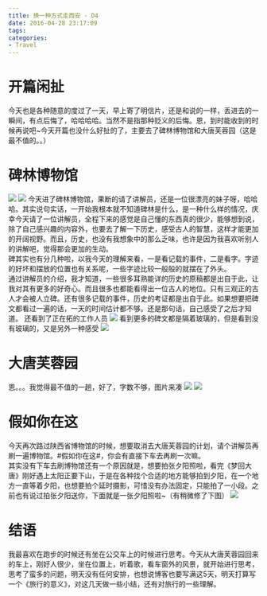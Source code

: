 ```yaml
---
title: 换一种方式走西安 - D4
date: 2016-04-28 23:17:09
tags:
categories: 
- Travel
---
```


# 开篇闲扯
今天也是各种随意的度过了一天，早上寄了明信片，还是和说的一样，丢进去的一瞬间，有点后悔了，哈哈哈哈。当然不是指那种贬义的后悔。恩，到时能收到的时候再说吧~今天开篇也没什么好扯的了，主要去了碑林博物馆和大唐芙蓉园（这是最不值的。。）
# 碑林博物馆
![](/content/images/2016/04/382475301447318842.jpg)
![](/content/images/2016/04/146771718992937807.jpg)
今天进了碑林博物馆，果断的请了讲解员，还是一位很漂亮的妹子呀，哈哈哈。其实说句实话，一开始我根本就不知道碑林是什么，是一种什么样的情况，庆幸今天请了一位讲解员，全程下来的感觉是自己懂的东西真的很少，能够想到说，除了自己感兴趣的内容外，也要去了解一下历史，感受古人的智慧，这样才能更加的开阔视野。而且，历史，也没有我想象中的那么乏味，也许是因为我喜欢听别人的讲解吧，觉得那会更加的生动。  
碑其实也有分几种啦，以我今天的理解来看，一是看记载的事件，二是看字。字迹的好坏和摆放的位置也有关系呢，一些字迹比较一般般的就摆在了外头。  
通过讲解员的介绍，我才知道，一些很多耳熟能详的历史的原稿都是出自于此，让我对其有更多的好奇心。而且很多也都能看得出一位古人的地位。只有三观正的古人才会被人立碑。还有很多记载的事件，历史的考证都是出自于此。如果想要把碑文都看过一遍的话，一天的时间估计都不够。还是那句话，自己感受了之后才知道。
还看到了正在拓的工作人员
![](/content/images/2016/04/891430664568219739.jpg)
看到更多的碑文都是隔着玻璃的，但是看到没有玻璃的，又是另外一种感受
![](/content/images/2016/04/467734370918536917.jpg)
# 大唐芙蓉园
恩。。。我觉得最不值的一趟，好了，字数不够，图片来凑
![](/content/images/2016/04/694078799047478508.jpg)
![](/content/images/2016/04/337551462294476545.jpg)
# 假如你在这
今天再次路过陕西省博物馆的时候，想要取消去大唐芙蓉园的计划，请个讲解员再刷一遍博物馆。#假如你在这#，你会有直接下车去再刷一次嘛。  
其实没有下车去刷博物馆还有一个原因就是，想要拍张夕阳照啦，看完《梦回大唐》刚好遇上太阳正要下山，于是在各种找个合适的地方能够拍到夕阳，在一个地方一直等着夕阳，也想要拍个延时摄影，可惜没有办法固定，只能拍了一小段。之前也有说过拍张夕阳送你，下面就是一张夕阳照啦~（有稍微修了下图）
![](/content/images/2016/04/311626861186015966.jpg)
# 结语
我最喜欢在跑步的时候还有坐在公交车上的时候进行思考。今天从大唐芙蓉园回来的车上，刚好人很少，坐在位置上，听着歌，看车窗外的风景，就开始进行思考，思考了蛮多的问题，明天没有任何安排，也想说博客也要写满这5天，明天打算写一个《旅行的意义》，对这几天做一些小结，还有对旅行的一些理解。